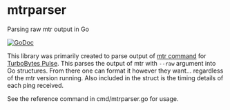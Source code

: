 # mtrparser
Parsing raw mtr output in Go

[![GoDoc](https://godoc.org/github.com/sajal/mtrparser?status.svg)](https://godoc.org/github.com/sajal/mtrparser)

This library was primarily created to parse output of [mtr command](http://www.bitwizard.nl/mtr/) for [TurboBytes Pulse](https://pulse.turbobytes.com). This parses the output of mtr with `--raw` argument into Go structures. From there one can format it however they want... regardless of the mtr version running. Also included in the struct is the timing details of each ping received.

See the reference command in cmd/mtrparser.go for usage.
